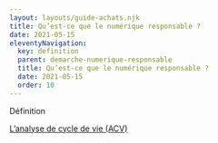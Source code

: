 ```yaml
---
layout: layouts/guide-achats.njk
title: Qu’est-ce que le numérique responsable ?
date: 2021-05-15
eleventyNavigation:
  key: definition
  parent: demarche-numerique-responsable
  title: Qu’est-ce que le numérique responsable ?
  date: 2021-05-15
  order: 10
---
```


Définition

<a class="fr-link fr-fi-arrow-right-line fr-link--icon-right" href="/publications/guide-pratique-achats-numeriques-responsables/demarche-numerique-responsable/analyse-cycle-de-vie/">L’analyse de cycle de vie (ACV)</a>